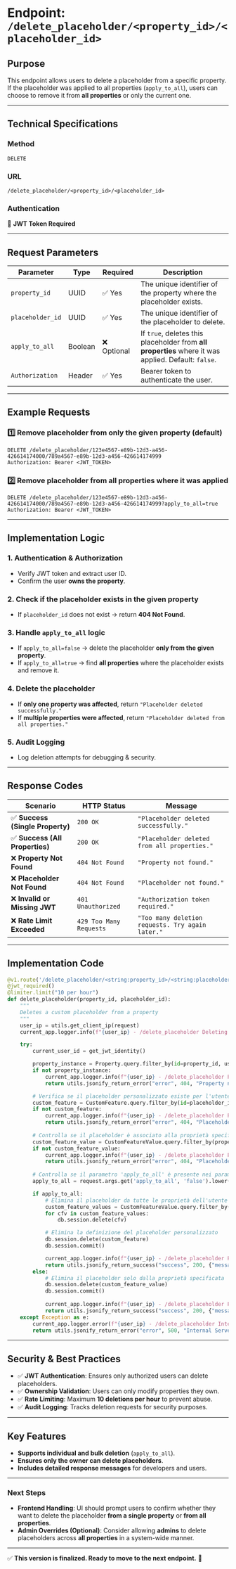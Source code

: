 # **Endpoint: `/delete_placeholder/<property_id>/<placeholder_id>`**

## **Purpose**
This endpoint allows users to delete a placeholder from a specific property. If the placeholder was applied to all properties (`apply_to_all`), users can choose to remove it from **all properties** or only the current one.

---

## **Technical Specifications**

### **Method**
`DELETE`

### **URL**
`/delete_placeholder/<property_id>/<placeholder_id>`

### **Authentication**
🔑 **JWT Token Required**

---

## **Request Parameters**

| **Parameter**       | **Type**  | **Required** | **Description** |
|---------------------|----------|--------------|-----------------|
| `property_id`      | UUID      | ✅ Yes       | The unique identifier of the property where the placeholder exists. |
| `placeholder_id`   | UUID      | ✅ Yes       | The unique identifier of the placeholder to delete. |
| `apply_to_all`     | Boolean   | ❌ Optional  | If `true`, deletes this placeholder from **all properties** where it was applied. Default: `false`. |
| `Authorization`    | Header    | ✅ Yes       | Bearer token to authenticate the user. |

---

## **Example Requests**

### **1️⃣ Remove placeholder from only the given property** (default)
```
DELETE /delete_placeholder/123e4567-e89b-12d3-a456-426614174000/789a4567-e89b-12d3-a456-426614174999
Authorization: Bearer <JWT_TOKEN>
```

### **2️⃣ Remove placeholder from all properties where it was applied**
```
DELETE /delete_placeholder/123e4567-e89b-12d3-a456-426614174000/789a4567-e89b-12d3-a456-426614174999?apply_to_all=true
Authorization: Bearer <JWT_TOKEN>
```

---

## **Implementation Logic**

### **1. Authentication & Authorization**
- Verify JWT token and extract user ID.
- Confirm the user **owns the property**.

### **2. Check if the placeholder exists in the given property**
- If `placeholder_id` does not exist → return **404 Not Found**.

### **3. Handle `apply_to_all` logic**
- If `apply_to_all=false` → delete the placeholder **only from the given property**.
- If `apply_to_all=true` → find **all properties** where the placeholder exists and remove it.

### **4. Delete the placeholder**
- If **only one property was affected**, return `"Placeholder deleted successfully."`
- If **multiple properties were affected**, return `"Placeholder deleted from all properties."`

### **5. Audit Logging**
- Log deletion attempts for debugging & security.

---

## **Response Codes**

| **Scenario** | **HTTP Status** | **Message** |
|-------------|----------------|-------------|
| ✅ **Success (Single Property)** | `200 OK` | `"Placeholder deleted successfully."` |
| ✅ **Success (All Properties)** | `200 OK` | `"Placeholder deleted from all properties."` |
| ❌ **Property Not Found** | `404 Not Found` | `"Property not found."` |
| ❌ **Placeholder Not Found** | `404 Not Found` | `"Placeholder not found."` |
| ❌ **Invalid or Missing JWT** | `401 Unauthorized` | `"Authorization token required."` |
| ❌ **Rate Limit Exceeded** | `429 Too Many Requests` | `"Too many deletion requests. Try again later."` |

---

## **Implementation Code**
```python
@v1.route('/delete_placeholder/<string:property_id>/<string:placeholder_id>', methods=['DELETE'])
@jwt_required()
@limiter.limit("10 per hour")
def delete_placeholder(property_id, placeholder_id):
    """
    Deletes a custom placeholder from a property
    """
    user_ip = utils.get_client_ip(request)
    current_app.logger.info(f"{user_ip} - /delete_placeholder Deleting custom placeholder.")

    try:
        current_user_id = get_jwt_identity()

        property_instance = Property.query.filter_by(id=property_id, user_id=current_user_id).first()
        if not property_instance:
            current_app.logger.info(f"{user_ip} - /delete_placeholder Property not found")
            return utils.jsonify_return_error("error", 404, "Property not found"), 404

        # Verifica se il placeholder personalizzato esiste per l'utente
        custom_feature = CustomFeature.query.filter_by(id=placeholder_id, user_id=current_user_id).first()
        if not custom_feature:
            current_app.logger.info(f"{user_ip} - /delete_placeholder Placeholder not found")
            return utils.jsonify_return_error("error", 404, "Placeholder not found"), 404
        
        # Controlla se il placeholder è associato alla proprietà specificata
        custom_feature_value = CustomFeatureValue.query.filter_by(property_id=property_id, feature_id=placeholder_id).first()
        if not custom_feature_value:
            current_app.logger.info(f"{user_ip} - /delete_placeholder Placeholder not found for this property")
            return utils.jsonify_return_error("error", 404, "Placeholder not found for this property"), 404
        
        # Controlla se il parametro 'apply_to_all' è presente nei parametri della query
        apply_to_all = request.args.get('apply_to_all', 'false').lower() == 'true'

        if apply_to_all:
            # Elimina il placeholder da tutte le proprietà dell'utente
            custom_feature_values = CustomFeatureValue.query.filter_by(feature_id=placeholder_id).all()
            for cfv in custom_feature_values:
                db.session.delete(cfv)

            # Elimina la definizione del placeholder personalizzato
            db.session.delete(custom_feature)
            db.session.commit()

            current_app.logger.info(f"{user_ip} - /delete_placeholder Placeholder deleted from all properties.")
            return utils.jsonify_return_success("success", 200, {"message": "Placeholder deleted from all properties."}), 200
        else:
            # Elimina il placeholder solo dalla proprietà specificata
            db.session.delete(custom_feature_value)
            db.session.commit()
            
            current_app.logger.info(f"{user_ip} - /delete_placeholder Placeholder deleted from property.")
            return utils.jsonify_return_success("success", 200, {"message": "Placeholder deleted from property."}), 200
    except Exception as e:
        current_app.logger.error(f"{user_ip} - /delete_placeholder Internal Server Error. {e}")
        return utils.jsonify_return_error("error", 500, "Internal Server Error."), 500
```

---

## **Security & Best Practices**
- ✅ **JWT Authentication**: Ensures only authorized users can delete placeholders.
- ✅ **Ownership Validation**: Users can only modify properties they own.
- ✅ **Rate Limiting**: Maximum **10 deletions per hour** to prevent abuse.
- ✅ **Audit Logging**: Tracks deletion requests for security purposes.

---

## **Key Features**
- **Supports individual and bulk deletion** (`apply_to_all`).
- **Ensures only the owner can delete placeholders**.
- **Includes detailed response messages** for developers and users.

---

### **Next Steps**
- **Frontend Handling**: UI should prompt users to confirm whether they want to delete the placeholder **from a single property** or **from all properties**.
- **Admin Overrides (Optional)**: Consider allowing **admins** to delete placeholders across **all properties** in a system-wide manner.

---

✅ **This version is finalized. Ready to move to the next endpoint.** 🚀
